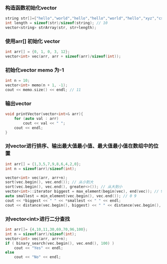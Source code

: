 ### 构造函数初始化vector<string>
```C++
string str[]={"hello","world","hello","hello","world","hello","xyz","csl","edg","rng"};
int length = sizeof(str)/sizeof(string); // 10
vector<string> strArray(str, str+length);
```
### 使用arr[] 初始化 vector<int>
```C++
int arr[] = {0, 1, 0, 3, 12};
vector<int> vec(arr, arr + sizeof(arr)/sizeof(int));
```
### 初始化vector memo 为-1
```C++
int n = 10;
vector<int> memo(n + 1, -1);
cout << memo.size() << endl; // 11
```
### 输出vector<int>
```C++
void printVector(vector<int>& arr){
    for (auto val : arr)
        cout << val << " ";
    cout << endl;
} 
```
### 对vector<int>进行排序、输出最大值最小值、最大值最小值在数组中的位置
```C++
int arr[] = {1,3,5,7,9,8,6,4,2,0};
int n = sizeof(arr)/sizeof(int);

vector<int> vec(arr, arr+n);
sort(vec.begin(), vec.end()); // 从小到大
sort(vec.begin(), vec.end(), greater<>()); // 从大到小
vector<int>::iterator biggest = max_element(begin(vec), end(vec)); // 9 0
auto smallest = min_element(vec.begin(), vec.end()); // 0 9
cout << *biggest << " " << *smallest << " " << endl;
cout << distance(vec.begin(), biggest) << " " << distance(vec.begin(), smallest) << endl;
```
### 对vector\<int\>进行二分查找
```C++
int arr[]= {4,10,11,30,69,70,96,100};
int n = sizeof(arr)/sizeof(int);
vector<int> vec(arr, arr+n);
if ( binary_search(vec.begin(), vec.end(), 100) )
    cout << "Yes" << endl;
else 
    cout << "No" << endl;
```




